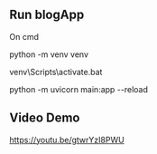 ## Run blogApp

On cmd


python -m venv venv


venv\Scripts\activate.bat


python -m uvicorn main:app --reload

## Video Demo

https://youtu.be/gtwrYzI8PWU


